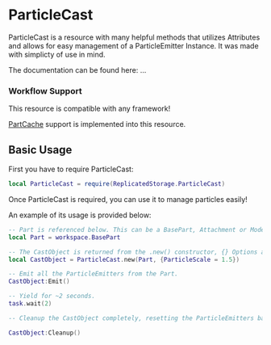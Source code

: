 # ParticleCast

ParticleCast is a resource with many helpful methods that utilizes Attributes and allows for easy management of a ParticleEmitter Instance. It was made with simplicty of use in mind.

The documentation can be found here: ...

### Workflow Support

This resource is compatible with any framework! 

[PartCache](https://devforum.roblox.com/t/partcache-for-all-your-quick-part-creation-needs/246641) support is implemented into this resource. 

## Basic Usage

First you have to require ParticleCast:

```lua
local ParticleCast = require(ReplicatedStorage.ParticleCast)
```

Once ParticleCast is required, you can use it to manage particles easily! 

An example of its usage is provided below:

```lua
-- Part is referenced below. This can be a BasePart, Attachment or Model. 
local Part = workspace.BasePart

-- The CastObject is returned from the .new() constructor, {} Options are passed through here. 
local CastObject = ParticleCast.new(Part, {ParticleScale = 1.5})

-- Emit all the ParticleEmitters from the Part.
CastObject:Emit()

-- Yield for ~2 seconds.
task.wait(2)

-- Cleanup the CastObject completely, resetting the ParticleEmitters back to normal. 

CastObject:Cleanup()
```
